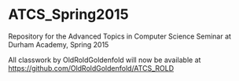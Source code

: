 ATCS_Spring2015
===============
Repository for the Advanced Topics in Computer Science Seminar at Durham Academy, Spring 2015

All classwork by OldRoldGoldenfold will now be available at https://github.com/OldRoldGoldenfold/ATCS_ROLD
